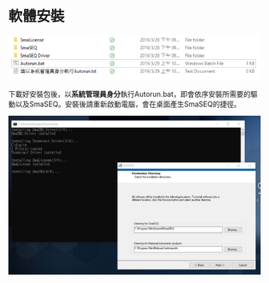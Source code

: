 # 軟體安裝

![&#x5B8C;&#x6574;&#x5B89;&#x88DD;&#x5305;&#x5167;&#x5BB9;](../.gitbook/assets/fullinstall.png)

下載好安裝包後，以**系統管理員身分**執行Autorun.bat，即會依序安裝所需要的驅動以及SmaSEQ。安裝後請重新啟動電腦，會在桌面產生SmaSEQ的捷徑。

![&#x5B89;&#x88DD;&#x904E;&#x7A0B;](../.gitbook/assets/installprocess.png)

